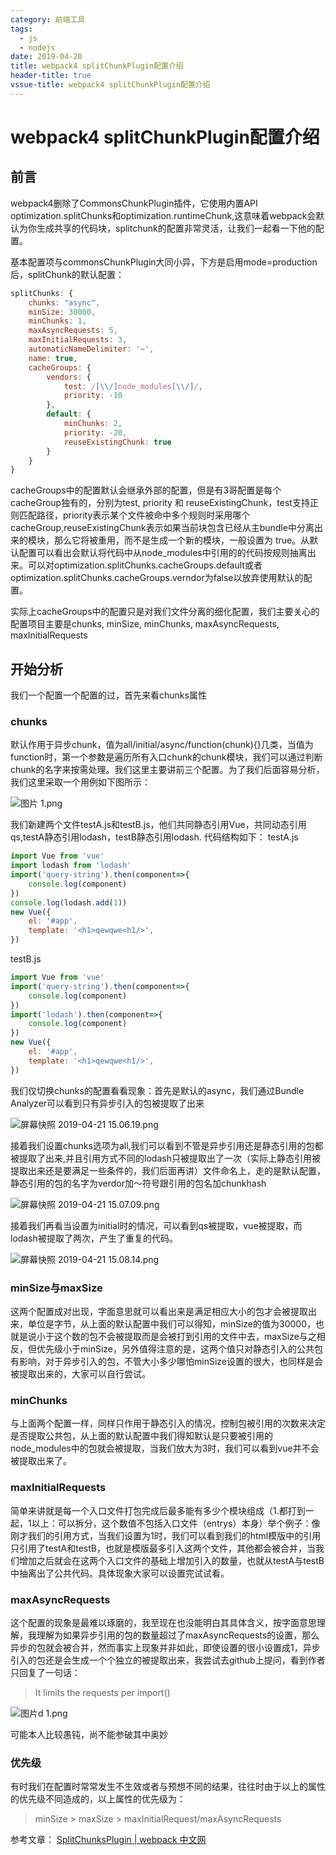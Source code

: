 ```yaml
---
category: 前端工具
tags:
  - js
  - nodejs
date: 2019-04-20
title: webpack4 splitChunkPlugin配置介绍
header-title: true
vssue-title: webpack4 splitChunkPlugin配置介绍
---
```

# webpack4 splitChunkPlugin配置介绍
## 前言
webpack4删除了CommonsChunkPlugin插件，它使用内置API optimization.splitChunks和optimization.runtimeChunk,这意味着webpack会默认为你生成共享的代码块，splitchunk的配置非常灵活，让我们一起看一下他的配置。

基本配置项与commonsChunkPlugin大同小异，下方是启用mode=production后，splitChunk的默认配置：
```javascript
splitChunks: {
    chunks: "async",
    minSize: 30000,
    minChunks: 1,
    maxAsyncRequests: 5,
    maxInitialRequests: 3,
    automaticNameDelimiter: '~',
    name: true,
    cacheGroups: {
        vendors: {
            test: /[\\/]node_modules[\\/]/,
            priority: -10
        },
        default: {
            minChunks: 2,
            priority: -20,
            reuseExistingChunk: true
        }
    }
}

```
cacheGroups中的配置默认会继承外部的配置，但是有3哥配置是每个cacheGroup独有的，分别为test, priority 和 reuseExistingChunk，test支持正则匹配路径，priority表示某个文件被命中多个规则时采用哪个cacheGroup,reuseExistingChunk表示如果当前块包含已经从主bundle中分离出来的模块，那么它将被重用，而不是生成一个新的模块，一般设置为 true。从默认配置可以看出会默认将代码中从node_modules中引用的的代码按规则抽离出来。可以对optimization.splitChunks.cacheGroups.default或者optimization.splitChunks.cacheGroups.verndor为false以放弃使用默认的配置。

实际上cacheGroups中的配置只是对我们文件分离的细化配置，我们主要关心的配置项目主要是chunks, minSize, minChunks, maxAsyncRequests, maxInitialRequests

## 开始分析
我们一个配置一个配置的过，首先来看chunks属性

### chunks
默认作用于异步chunk，值为all/initial/async/function(chunk){}几类，当值为function时，第一个参数是遍历所有入口chunk的chunk模块，我们可以通过判断chunk的名字来按需处理。我们这里主要讲前三个配置。为了我们后面容易分析，我们这里采取一个用例如下图所示：

![图片 1.png](https://upload-images.jianshu.io/upload_images/12504052-bbfb58e7918b2c7f.png?imageMogr2/auto-orient/strip%7CimageView2/2/w/1240)


我们新建两个文件testA.js和testB.js，他们共同静态引用Vue，共同动态引用qs,testA静态引用lodash，testB静态引用lodash.
代码结构如下：
testA.js
```javascript
import Vue from 'vue'
import lodash from 'lodash'
import('query-string').then(component=>{
    console.log(component)
})
console.log(lodash.add(1))
new Vue({
    el: '#app',
    template: '<h1>qewqwe<h1/>',
})

```
testB.js
```javascript
import Vue from 'vue'
import('query-string').then(component=>{
    console.log(component)
})
import('lodash').then(component=>{
    console.log(component)
})
new Vue({
    el: '#app',
    template: '<h1>qewqwe<h1/>',
})

```
我们仅切换chunks的配置看看现象：首先是默认的async，我们通过Bundle Analyzer可以看到只有异步引入的包被提取了出来

![屏幕快照 2019-04-21 15.06.19.png](https://upload-images.jianshu.io/upload_images/12504052-bf54acc3ae6effdc.png?imageMogr2/auto-orient/strip%7CimageView2/2/w/1240)


接着我们设置chunks选项为all,我们可以看到不管是异步引用还是静态引用的包都被提取了出来,并且引用方式不同的lodash只被提取出了一次（实际上静态引用被提取出来还是要满足一些条件的，我们后面再讲）文件命名上，走的是默认配置，静态引用的包的名字为verdor加～符号跟引用的包名加chunkhash

![屏幕快照 2019-04-21 15.07.09.png](https://upload-images.jianshu.io/upload_images/12504052-1de7907c58b22397.png?imageMogr2/auto-orient/strip%7CimageView2/2/w/1240)


接着我们再看当设置为initial时的情况，可以看到qs被提取，vue被提取，而lodash被提取了两次，产生了重复的代码。

![屏幕快照 2019-04-21 15.08.14.png](https://upload-images.jianshu.io/upload_images/12504052-9fd07b8c98ccfe89.png?imageMogr2/auto-orient/strip%7CimageView2/2/w/1240)

### minSize与maxSize
这两个配置成对出现，字面意思就可以看出来是满足相应大小的包才会被提取出来，单位是字节，从上面的默认配置中我们可以得知，minSize的值为30000，也就是说小于这个数的包不会被提取而是会被打到引用的文件中去，maxSize与之相反，但优先级小于minSize，另外值得注意的是，这两个值只对静态引入的公共包有影响，对于异步引入的包，不管大小多少哪怕minSize设置的很大，也同样是会被提取出来的，大家可以自行尝试。

### minChunks
与上面两个配置一样，同样只作用于静态引入的情况，控制包被引用的次数来决定是否提取公共包，从上面的默认配置中我们得知默认是只要被引用的node_modules中的包就会被提取，当我们放大为3时，我们可以看到vue并不会被提取出来了。

### maxInitialRequests
简单来讲就是每一个入口文件打包完成后最多能有多少个模块组成（1.都打到一起，1以上：可以拆分，这个数值不包括入口文件（entrys）本身）举个例子：像刚才我们的引用方式，当我们设置为1时，我们可以看到我们的html模版中的引用只引用了testA和testB，也就是模版最多引入这两个文件，其他都会被合并，当我们增加之后就会在这两个入口文件的基础上增加引入的数量，也就从testA与testB中抽离出了公共代码。具体现象大家可以设置完试试看。
### maxAsyncRequests
这个配置的现象是最难以琢磨的，我至现在也没能明白其具体含义，按字面意思理解，我理解为如果异步引用的包的数量超过了maxAsyncRequests的设置，那么异步的包就会被合并，然而事实上现象并非如此，即使设置的很小设置成1，异步引入的包还是会生成一个个独立的被提取出来，我尝试去github上提问，看到作者只回复了一句话：
> It limits the requests per import() 
> 

![图片d 1.png](https://upload-images.jianshu.io/upload_images/12504052-3cc6f950f0d6e4bf.png?imageMogr2/auto-orient/strip%7CimageView2/2/w/1240)

可能本人比较愚钝，尚不能参破其中奥妙

### 优先级
有时我们在配置时常常发生不生效或者与预想不同的结果，往往时由于以上的属性的优先级不同造成的，以上属性的优先级为：

> minSize > maxSize > maxInitialRequest/maxAsyncRequests

参考文章：
[SplitChunksPlugin \| webpack 中文网](https://www.webpackjs.com/plugins/split-chunks-plugin/)